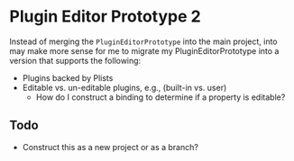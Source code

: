 # Plugin Editor Prototype 2

Instead of merging the `PluginEditorPrototype` into the main project, into may make more sense for me to migrate my PluginEditorPrototype into a version that supports the following:

* Plugins backed by Plists
* Editable vs. un-editable plugins, e.g., (built-in vs. user)
	* How do I construct a binding to determine if a property is editable?

## Todo

* Construct this as a new project or as a branch?